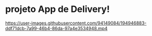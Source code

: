 # projeto App de Delivery!



https://user-images.githubusercontent.com/94149084/194946883-ddf71dcb-7a99-46b4-86da-97a4e3534948.mp4

